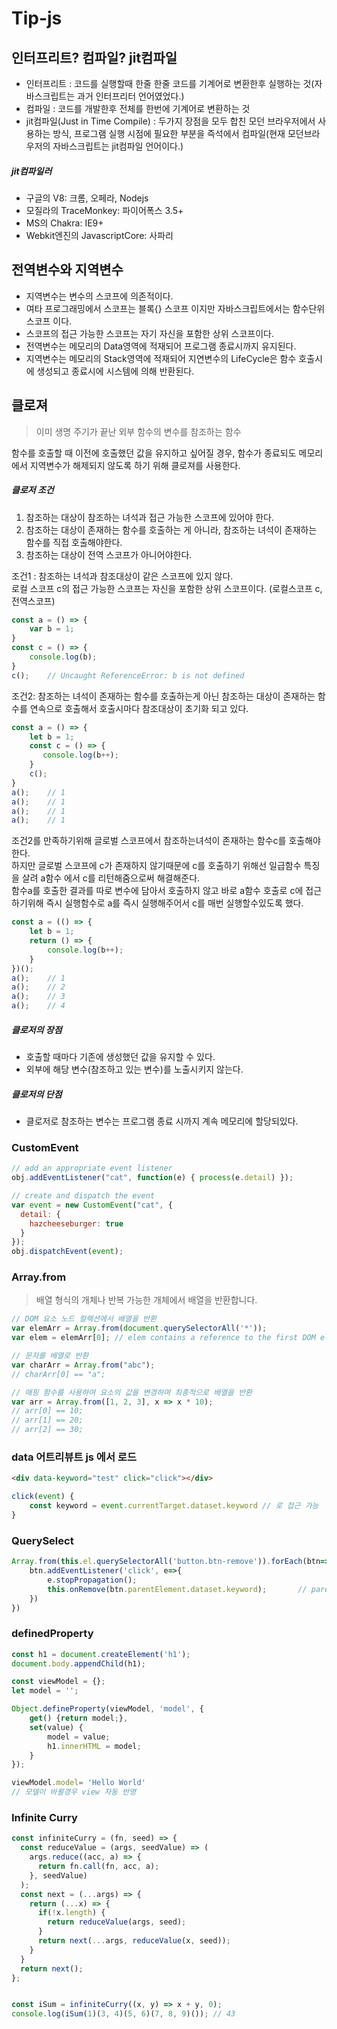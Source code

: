 # Tip-js

## 인터프리트? 컴파일? jit컴파일
- 인터프리트 : 코드를 실행할때 한줄 한줄 코드를 기계어로 변환한후 실행하는 것(자바스크립트는 과거 인터프리터 언어였었다.)
- 컴파일 : 코드를 개발한후 전체를 한번에 기계어로 변환하는 것
- jit컴파일(Just in Time Compile) : 두가지 장점을 모두 합친 모던 브라우저에서 사용하는 방식, 프로그램 실행 시점에 필요한 부분을 즉석에서 컴파일(현재 모던브라우저의 자바스크립트는 jit컴파일 언어이다.)

##### jit컴파일러
- 구글의 V8: 크롬, 오페라, Nodejs
- 모질라의 TraceMonkey: 파이어폭스 3.5+
- MS의 Chakra: IE9+
- Webkit엔진의 JavascriptCore: 사파리


## 전역변수와 지역변수
- 지역변수는 변수의 스코프에 의존적이다.
- 여타 프로그래밍에서 스코프는 블록{} 스코프 이지만 자바스크립트에서는 함수단위 스코프 이다.
- 스코프의 접근 가능한 스코프는 자기 자신을 포함한 상위 스코프이다.
- 전역변수는 메모리의 Data영역에 적재되어 프로그램 종료시까지 유지된다.
- 지역변수는 메모리의 Stack영역에 적재되어 지연변수의 LifeCycle은 함수 호출시에 생성되고 종료시에 시스템에 의해 반환된다.

## 클로져
> 이미 생명 주기가 끝난 외부 함수의 변수를 참조하는 함수

함수를 호출할 때 이전에 호출했던 값을 유지하고 싶어질 경우, 함수가 종료되도 메모리에서 지역변수가 해제되지 않도록 하기 위해 클로져를 사용한다.

##### 클로저 조건
1. 참조하는 대상이 참조하는 녀석과 접근 가능한 스코프에 있어야 한다.
2. 참조하는 대상이 존재하는 함수를 호출하는 게 아니라, 참조하는 녀석이 존재하는 함수를 직접 호출해야한다.
3. 참조하는 대상이 전역 스코프가 아니어야한다.

조건1 : 
참조하는 녀석과 참조대상이 같은 스코프에 있지 않다.<br />
로컬 스코프 c의 접근 가능한 스코프는 자신을 포함한 상위 스코프이다. (로컬스코프 c, 전역스코프)
```js
const a = () => {
    var b = 1;    
}
const c = () => {
    console.log(b);
}
c();    // Uncaught ReferenceError: b is not defined
```

조건2: 참조하는 녀석이 존재하는 함수를 호출하는게 아닌 참조하는 대상이 존재하는 함수를 연속으로 호출해서
호출시마다 참조대상이 초기화 되고 있다.
```js
const a = () => {
    let b = 1;
    const c = () => {
       console.log(b++);
    }
    c();
}
a();    // 1
a();    // 1
a();    // 1
a();    // 1
```

조건2를 만족하기위해 글로벌 스코프에서 참조하는녀석이 존재하는 함수c를 호출해야한다.<br/>
하지만 글로벌 스코프에 c가 존재하지 않기때문에 c를 호출하기 위해선 일급함수 특징을 살려 a함수 에서 c를 리턴해줌으로써 해결해준다.<br/>
함수a를 호출한 결과를 따로 변수에 담아서 호출하지 않고 바로 a함수 호출로 c에 접근하기위해 즉시 실행함수로 a를 즉시 실행해주어서 c를 매번 실행할수있도록 했다.
```js
const a = (() => {
    let b = 1;
    return () => {
        console.log(b++);
    }
})();
a();    // 1
a();    // 2
a();    // 3
a();    // 4
```

##### 클로저의 장점
- 호출할 때마다 기존에 생성했던 값을 유지할 수 있다.
- 외부에 해당 변수(참조하고 있는 변수)를 노출시키지 않는다.

##### 클로저의 단점
- 클로저로 참조하는 변수는 프로그램 종료 시까지 계속 메모리에 할당되있다.

### CustomEvent
```js
// add an appropriate event listener
obj.addEventListener("cat", function(e) { process(e.detail) });

// create and dispatch the event
var event = new CustomEvent("cat", {
  detail: {
    hazcheeseburger: true
  }
});
obj.dispatchEvent(event);
```

### Array.from
> 배열 형식의 개체나 반복 가능한 개체에서 배열을 반환합니다.

```js
// DOM 요소 노드 컬렉션에서 배열을 반환
var elemArr = Array.from(document.querySelectorAll('*'));
var elem = elemArr[0]; // elem contains a reference to the first DOM element
```

```js
// 문자를 배열로 반환
var charArr = Array.from("abc");
// charArr[0] == "a";
```

```js
// 매핑 함수를 사용하여 요소의 값을 변경하며 최종적으로 배열을 반환
var arr = Array.from([1, 2, 3], x => x * 10);
// arr[0] == 10;
// arr[1] == 20;
// arr[2] == 30;
```

### data 어트리뷰트 js 에서 로드 
```html
<div data-keyword="test" click="click"></div>
```

```js
click(event) {
    const keyword = event.currentTarget.dataset.keyword // 로 접근 가능
}
```

### QuerySelect
```js
Array.from(this.el.querySelectorAll('button.btn-remove')).forEach(btn=>{
    btn.addEventListener('click', e=>{
        e.stopPropagation();
        this.onRemove(btn.parentElement.dataset.keyword);       // parentElement 로 부모탐색가능
    })
})
```

### definedProperty

```js
const h1 = document.createElement('h1');
document.body.appendChild(h1);

const viewModel = {};
let model = '';

Object.defineProperty(viewModel, 'model', {
	get() {return model;},
	set(value) {
		model = value;
		h1.innerHTML = model;
	}
});

viewModel.model= 'Hello World'
// 모델이 바뀔경우 view 자동 반영
```

### Infinite Curry
```js
const infiniteCurry = (fn, seed) => {
  const reduceValue = (args, seedValue) => (
    args.reduce((acc, a) => {
      return fn.call(fn, acc, a);
    }, seedValue)
  );
  const next = (...args) => {
    return (...x) => {
      if(!x.length) {
        return reduceValue(args, seed);
      }
      return next(...args, reduceValue(x, seed));
    }
  }
  return next();
};


const iSum = infiniteCurry((x, y) => x + y, 0);
console.log(iSum(1)(3, 4)(5, 6)(7, 8, 9)()); // 43
```
